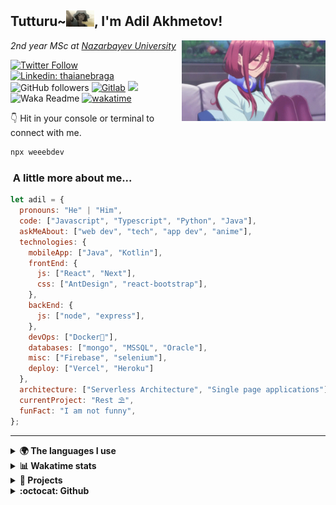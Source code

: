 <h2>Tutturu~<img src="img/tuturu.gif" width="45" alt="">, I'm Adil Akhmetov! <img src="img/miku-dance.gif" width="50" alt=""></h2>
<img align='right' src="img/miku.gif" width="230" alt="">
<p><em>2nd year MSc at <a href="https://nu.edu.kz/">Nazarbayev University</a>
<a href="https://sdu.edu.kz/"><img src="img/sdu-ahegao.svg" align="right" width="100" alt=""></a>
</em></p>

[![Twitter Follow](https://img.shields.io/twitter/follow/weeebdev?label=Follow)](https://twitter.com/intent/follow?screen_name=weeebdev)
[![Linkedin: thaianebraga](https://img.shields.io/badge/-adildev-blue?style=flat-square&logo=Linkedin&logoColor=white&link=https://www.linkedin.com/in/adildev/)](https://www.linkedin.com/in/adildev/)
![GitHub followers](https://img.shields.io/github/followers/weeebdev?label=Follow&style=flat-square)
[![Gitlab](https://img.shields.io/badge/Gitlab-weeebdev-orange?style=flat-square&logo=gitlab)](https://gitlab.com/weeebdev)
![](https://visitor-badge.glitch.me/badge?page_id=weeebdev.weeebdev)
![Waka Readme](https://github.com/weeebdev/weeebdev/workflows/Waka%20Readme/badge.svg)
[![wakatime](https://wakatime.com/badge/user/1fb6390f-222e-4088-8de8-840ef1443858.svg)](https://wakatime.com/@1fb6390f-222e-4088-8de8-840ef1443858)
<!-- [![Leetcode badge](https://leetcode-badge.chyroc.cn/?name=user3449f)](https://leetcode.com/user3449f/) -->

👇 Hit in your console or terminal to connect with me.

```bash
npx weeebdev
```

### <img src="https://media.giphy.com/media/VgCDAzcKvsR6OM0uWg/giphy.gif" width="50" alt=""> A little more about me...

```javascript
let adil = {
  pronouns: "He" | "Him",
  code: ["Javascript", "Typescript", "Python", "Java"],
  askMeAbout: ["web dev", "tech", "app dev", "anime"],
  technologies: {
    mobileApp: ["Java", "Kotlin"],
    frontEnd: {
      js: ["React", "Next"],
      css: ["AntDesign", "react-bootstrap"],
    },
    backEnd: {
      js: ["node", "express"],
    },
    devOps: ["Docker🐳"],
    databases: ["mongo", "MSSQL", "Oracle"],
    misc: ["Firebase", "selenium"],
    deploy: ["Vercel", "Heroku"]
  },
  architecture: ["Serverless Architecture", "Single page applications"],
  currentProject: "Rest ⛱",
  funFact: "I am not funny",
};
```

---

<details>
  <summary><b>🌍 The languages I use</b></summary>
  <hr>
  
  
| ⏰ Past month | ⌛️ Past Year |
|---|---|
| <a href="https://wakatime.com/@adildev"><img src="https://wakatime.com/share/@adilDev/4ebe423a-b427-4031-b073-d221b9528df7.svg" height="300px"></a> | <a href="https://wakatime.com/@adildev"><img src="https://wakatime.com/share/@adilDev/1b4a30f1-9a7f-47fe-b8d2-0fc90f37fcd3.svg" height="300px"></a> |
</details>

<details>
<summary><b>📊 Wakatime stats</b><br></summary>
<div>
<hr/>

<!--START_SECTION:waka-->
![Code Time](http://img.shields.io/badge/Code%20Time-4%2C284%20hrs%2025%20mins-blue)

![Profile Views](http://img.shields.io/badge/Profile%20Views-0-blue)

![Lines of code](https://img.shields.io/badge/From%20Hello%20World%20I%27ve%20Written-8.2%20million%20lines%20of%20code-blue)

**🐱 My GitHub Data** 

> 📦 541.8 kB Used in GitHub's Storage 
 > 
> 🏆 461 Contributions in the Year 2024
 > 
> 💼 Opted to Hire
 > 
> 📜 61 Public Repositories 
 > 
> 🔑 14 Private Repositories 
 > 
**I'm an Early 🐤** 

```text
🌞 Morning                375 commits         █░░░░░░░░░░░░░░░░░░░░░░░░   04.95 % 
🌆 Daytime                3736 commits        ████████████░░░░░░░░░░░░░   49.34 % 
🌃 Evening                2893 commits        ██████████░░░░░░░░░░░░░░░   38.21 % 
🌙 Night                  568 commits         ██░░░░░░░░░░░░░░░░░░░░░░░   07.50 % 
```
📅 **I'm Most Productive on Tuesday** 

```text
Monday                   873 commits         ███░░░░░░░░░░░░░░░░░░░░░░   11.53 % 
Tuesday                  1980 commits        ███████░░░░░░░░░░░░░░░░░░   26.15 % 
Wednesday                858 commits         ███░░░░░░░░░░░░░░░░░░░░░░   11.33 % 
Thursday                 1031 commits        ███░░░░░░░░░░░░░░░░░░░░░░   13.62 % 
Friday                   377 commits         █░░░░░░░░░░░░░░░░░░░░░░░░   04.98 % 
Saturday                 796 commits         ███░░░░░░░░░░░░░░░░░░░░░░   10.51 % 
Sunday                   1657 commits        █████░░░░░░░░░░░░░░░░░░░░   21.88 % 
```


📊 **This Week I Spent My Time On** 

```text
🕑︎ Time Zone: Asia/Almaty

💬 Programming Languages: 
Other                    14 hrs 12 mins      ████████████░░░░░░░░░░░░░   46.27 % 
Python                   11 hrs 53 mins      ██████████░░░░░░░░░░░░░░░   38.73 % 
Bash                     2 hrs 47 mins       ██░░░░░░░░░░░░░░░░░░░░░░░   09.10 % 
C++                      47 mins             █░░░░░░░░░░░░░░░░░░░░░░░░   02.58 % 
Markdown                 27 mins             ░░░░░░░░░░░░░░░░░░░░░░░░░   01.50 % 

🔥 Editors: 
VS Code                  12 hrs 28 mins      ██████████░░░░░░░░░░░░░░░   40.59 % 
Chrome                   12 hrs 15 mins      ██████████░░░░░░░░░░░░░░░   39.88 % 
fish                     4 hrs 19 mins       ████░░░░░░░░░░░░░░░░░░░░░   14.09 % 
Neovim                   1 hr 12 mins        █░░░░░░░░░░░░░░░░░░░░░░░░   03.94 % 
Obsidian                 27 mins             ░░░░░░░░░░░░░░░░░░░░░░░░░   01.49 % 

🐱‍💻 Projects: 
experiments              18 hrs 1 min        ███████████████░░░░░░░░░░   58.68 % 
AutoStreamlit            4 hrs 3 mins        ███░░░░░░░░░░░░░░░░░░░░░░   13.19 % 
Writing                  1 hr 55 mins        ██░░░░░░░░░░░░░░░░░░░░░░░   06.24 % 
contests                 1 hr 51 mins        ██░░░░░░░░░░░░░░░░░░░░░░░   06.03 % 
Terminal                 56 mins             █░░░░░░░░░░░░░░░░░░░░░░░░   03.05 % 

💻 Operating System: 
Mac                      30 hrs 43 mins      █████████████████████████   100.00 % 
```

**I Mostly Code in Jupyter Notebook** 

```text
Python                   5 repos             █░░░░░░░░░░░░░░░░░░░░░░░░   05.68 % 
CSS                      4 repos             █░░░░░░░░░░░░░░░░░░░░░░░░   04.55 % 
C++                      1 repo              ░░░░░░░░░░░░░░░░░░░░░░░░░   01.14 % 
Lua                      1 repo              ░░░░░░░░░░░░░░░░░░░░░░░░░   01.14 % 
Promela                  1 repo              ░░░░░░░░░░░░░░░░░░░░░░░░░   01.14 % 
```



**Timeline**

![Lines of Code chart](https://raw.githubusercontent.com/weeebdev/weeebdev/master/assets/bar_graph.png)


 Last Updated on 13/03/2024 01:22:33 UTC
<!--END_SECTION:waka-->
</div>
</details>

<details>
<summary><b>🧾 Projects</b></summary>
<hr>

|Project|Status|
|---|---|
|[![ReadMe Card](https://github-readme-stats.vercel.app/api/pin/?username=weeebdev&repo=waifu.pics&theme=dracula)](https://github.com/weeebdev/waifu.pics)|[![time tracker](https://wakatime.com/badge/github/weeebdev/waifu.pics.svg)](https://wakatime.com/badge/github/weeebdev/waifu.pics)|
|[![ReadMe Card](https://github-readme-stats.vercel.app/api/pin/?username=mentor-ship&repo=mentorship&theme=dracula)](https://github.com/Mentor-ship/Mentorship)|[![time tracker](https://wakatime.com/badge/github/Mentor-ship/Mentorship.svg)](https://wakatime.com/badge/github/Mentor-ship/Mentorship)|
|[![ReadMe Card](https://github-readme-stats.vercel.app/api/pin/?username=masters-and-Abu&repo=tolqyn&theme=dracula)](https://github.com/Masters-and-Abu/Tolqyn)|[![time tracker](https://wakatime.com/badge/github/Masters-and-Abu/Tolqyn.svg)](https://wakatime.com/badge/github/Masters-and-Abu/Tolqyn)|
|[![ReadMe Card](https://github-readme-stats.vercel.app/api/pin/?username=dracula&repo=unigram&theme=dracula)](https://github.com/dracula/unigram)||

</details>

<details>
  <summary><b>:octocat: Github</b></summary>
  <hr>
  <a href="https://sourcekarma.vercel.app/weeebdev"><img src="https://sourcekarma-og.vercel.app/api/weeebdev/github" alt="" align="left"/></a>
  <img src="https://github-readme-stats.vercel.app/api?username=weeebdev&show_icons=true&theme=dracula&hide_title=true&hide_rank=true&count_private=true" align="right"/>
</details>
<div align="center">
  <kbd>
    <img src="https://waifu.now.sh/sfw/hug" alt="">
  </kbd>
</div>
